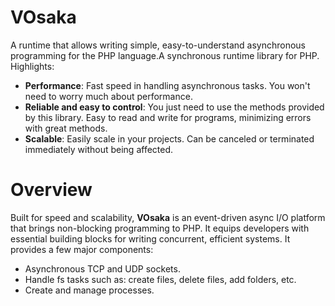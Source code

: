 # VOsaka

A runtime that allows writing simple, easy-to-understand asynchronous programming for the PHP language.A synchronous runtime library for PHP. Highlights:

- **Performance**: Fast speed in handling asynchronous tasks. You won't need to worry much about performance.
- **Reliable and easy to control**: You just need to use the methods provided by this library. Easy to read and write for programs, minimizing errors with great methods.
- **Scalable**: Easily scale in your projects. Can be canceled or terminated immediately without being affected.

# Overview

Built for speed and scalability, **VOsaka** is an event-driven async I/O platform that brings non-blocking programming to PHP. It equips developers with essential building blocks for writing concurrent, efficient systems. It provides a few major components:

- Asynchronous TCP and UDP sockets.
- Handle fs tasks such as: create files, delete files, add folders, etc.
- Create and manage processes.
